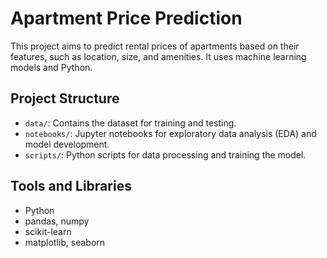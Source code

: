 # Apartment Price Prediction

This project aims to predict rental prices of apartments based on their features, such as location, size, and amenities. 
It uses machine learning models and Python.

## Project Structure
- `data/`: Contains the dataset for training and testing.
- `notebooks/`: Jupyter notebooks for exploratory data analysis (EDA) and model development.
- `scripts/`: Python scripts for data processing and training the model.

## Tools and Libraries
- Python
- pandas, numpy
- scikit-learn
- matplotlib, seaborn
